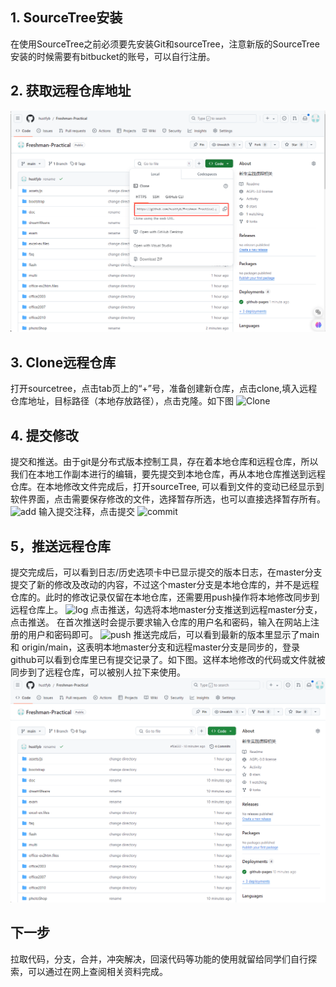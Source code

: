 ## 1. SourceTree安装
在使用SourceTree之前必须要先安装Git和sourceTree，注意新版的SourceTree安装的时候需要有bitbucket的账号，可以自行注册。    
## 2. 获取远程仓库地址
![获取远程仓库地址](https://raw.githubusercontent.com/hustfyb/Freshman-Practical/refs/heads/main/doc/image/address.png "address.PNG")
## 3. Clone远程仓库
打开sourcetree，点击tab页上的“+”号，准备创建新仓库，点击clone,填入远程仓库地址，目标路径（本地存放路径），点击克隆。如下图
![Clone](https://images.gitee.com/uploads/images/2019/0928/101450_8af88c08_5267594.png "clone.png")
## 4. 提交修改
提交和推送。由于git是分布式版本控制工具，存在着本地仓库和远程仓库，所以我们在本地工作副本进行的编辑，要先提交到本地仓库，再从本地仓库推送到远程仓库。在本地修改文件完成后，打开sourceTree, 可以看到文件的变动已经显示到软件界面，点击需要保存修改的文件，选择暂存所选，也可以直接选择暂存所有。
![add](https://images.gitee.com/uploads/images/2019/0928/102902_d11d5428_5267594.png "add.png")
输入提交注释，点击提交
![commit](https://images.gitee.com/uploads/images/2019/0928/103206_78dcca6d_5267594.png "commit.png")
## 5，推送远程仓库
提交完成后，可以看到日志/历史选项卡中已显示提交的版本日志，在master分支提交了新的修改及改动的内容，不过这个master分支是本地仓库的，并不是远程仓库的。此时的修改记录仅留在本地仓库，还需要用push操作将本地修改同步到远程仓库上。
![log](https://images.gitee.com/uploads/images/2019/0928/103431_0fa0519e_5267594.png "log.png")
点击推送，勾选将本地master分支推送到远程master分支，点击推送。
在首次推送时会提示要求输入仓库的用户名和密码，输入在网站上注册的用户和密码即可。
![push](https://images.gitee.com/uploads/images/2019/0928/125957_ea35aa23_5267594.png "push.png")
推送完成后，可以看到最新的版本里显示了main 和 origin/main，这表明本地master分支和远程master分支是同步的，登录github可以看到仓库里已有提交记录了。如下图。这样本地修改的代码或文件就被同步到了远程仓库，可以被别人拉下来使用。
![pushLog](https://raw.githubusercontent.com/hustfyb/Freshman-Practical/refs/heads/main/doc/image/pushLog.png "pushLog.png")
## 下一步
 拉取代码，分支，合并，冲突解决，回滚代码等功能的使用就留给同学们自行探索，可以通过在网上查阅相关资料完成。
